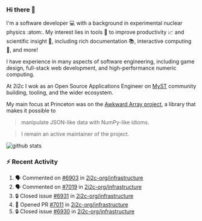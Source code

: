 ### Hi there 👋 

I'm a software developer 💻 with a background in experimental nuclear physics :atom:. My interest lies in tools :wrench: to improve productivity :chart_with_upwards_trend: and scientific insight :telescope:, including rich documentation 📚, interactive computing 🧮, and more! 

I have experience in many aspects of software engineering, including game design, full-stack web development, and high-performance numeric computing. 

At 2i2c I wok as an Open Source Applications Engineer on [MyST](https://github.com/jupyter-book/mystmd) community building, tooling, and the wider ecosystem. 

My main focus at Princeton was on the [Awkward Array project](awkward-array.org/), a library that makes it possible to 
> manipulate JSON-like data with NumPy-like idioms.

> I remain an active maintainer of the project. 

![github stats](https://github-readme-stats.vercel.app/api?username=agoose77&show_icons=true&hide_rank=true&hide_title=true&bg_color=30,e76445,904e95&text_color=efe3ec&icon_color=efe3ec)
<!--
**agoose77/agoose77** is a ✨ _special_ ✨ repository because its `README.md` (this file) appears on your GitHub profile.

Here are some ideas to get you started:

- 🔭 I’m currently working on ...
- 🌱 I’m currently learning ...
- 👯 I’m looking to collaborate on ...
- 🤔 I’m looking for help with ...
- 💬 Ask me about ...
- 📫 How to reach me: ...
- 😄 Pronouns: ...
- ⚡ Fun fact: ...
-->

### :zap: Recent Activity

<!--START_SECTION:activity-->
1. 🗣 Commented on [#6903](https://github.com/2i2c-org/infrastructure/issues/6903#issuecomment-3442402357) in [2i2c-org/infrastructure](https://github.com/2i2c-org/infrastructure)
2. 🗣 Commented on [#7019](https://github.com/2i2c-org/infrastructure/pull/7019#issuecomment-3441985022) in [2i2c-org/infrastructure](https://github.com/2i2c-org/infrastructure)
3. 🔒 Closed issue [#6931](https://github.com/2i2c-org/infrastructure/issues/6931) in [2i2c-org/infrastructure](https://github.com/2i2c-org/infrastructure)
4. 💪 Opened PR [#7011](undefined) in [2i2c-org/infrastructure](https://github.com/2i2c-org/infrastructure)
5. 🔒 Closed issue [#6930](https://github.com/2i2c-org/infrastructure/issues/6930) in [2i2c-org/infrastructure](https://github.com/2i2c-org/infrastructure)
<!--END_SECTION:activity-->
